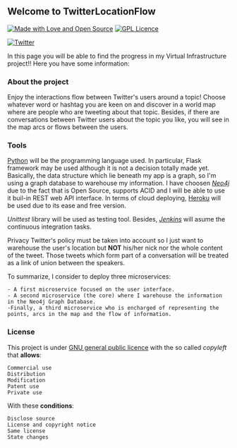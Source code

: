 ## Welcome to TwitterLocationFlow

[![Made with Love and Open Source](https://badges.frapsoft.com/os/v2/open-source.png?v=103)](https://www.gnu.org/licenses/gpl-3.0.en.html) [![GPL Licence](https://badges.frapsoft.com/os/gpl/gpl.png?v=103)](https://opensource.org/licenses/GPL-3.0/)


[![Twitter](https://github.frapsoft.com/social/twitter.png)](https://twitter.com)


In this page you will be able to find the progress in my Virtual Infrastructure project!! Here you have some information:

### About the project

Enjoy the interactions flow between Twitter's users around a topic! Choose whatever word or hashtag you are keen on and discover in a world map where are people who are tweeting about that topic. Besides, if there are conversations between Twitter users about the topic you like, you will see in the map arcs or flows between the users.

### Tools
[Python](https://www.python.org/) will be the programming language used. In particular, Flask framework may be used although it is not a decision totally made yet.  
Basically, the data structure which lie beneath my app is a graph, so I'm using a graph database to warehouse my information. I have choosen [*Neo4j*](https://neo4j.com/) due to the fact that is Open Source, supports ACID and I will be able to use it buil-in REST web API interface. In terms of cloud deploying, [Heroku](https://www.heroku.com/) will be used due to its ease and free version.  

*Unittest* library will be used as testing tool.  Besides, [*Jenkins*](https://jenkins.io/)  will asume the continuous integration tasks.  

Privacy Twitter's policy must be taken into account so I just want to warehouse the user's location but **NOT** his/her nick nor the whole content of the tweet. Those tweets which form part of a conversation will be treated as a link of union between the speakers.  

To summarize, I consider to deploy three microservices:   

	- A first microservice focused on the user interface.  
	- A second microservice (the core) where I warehouse the information in the Neo4j Graph Database.  
	-Finally, a third microservice who is encharged of representing the points, arcs in the map and the flow of information.  
 
### License

This project is under [GNU general public licence](https://choosealicense.com/licenses/gpl-3.0/) with the so called _copyleft_ that **allows**:

    Commercial use
    Distribution
    Modification
    Patent use
    Private use

With these **conditions**:

    Disclose source
    License and copyright notice
    Same license
    State changes

